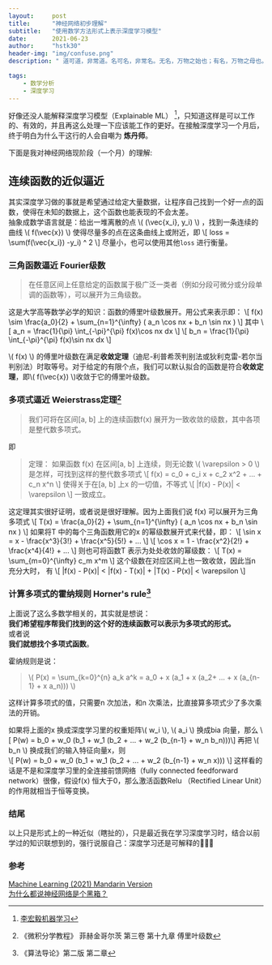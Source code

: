 ```yaml
---
layout:     post
title:      "神经网络初步理解"
subtitle: 	"使用数学方法形式上表示深度学习模型"
date:       2021-06-23
author:     "hstk30"
header-img: "img/confuse.png"
description: " 道可道，非常道。名可名，非常名。无名，万物之始也；有名，万物之母也。故恒无欲也，以观其眇；恒有欲也，以观其所徼。两者同出，异名同谓。玄之又玄，众眇之门。"

tags:
    - 数学分析
    - 深度学习
---
```



好像还没人能解释深度学习模型（Explainable ML）
[^ML-Lee]，只知道这样是可以工作的、有效的，并且再这么处理一下应该能工作的更好。在接触深度学习一个月后，终于明白为什么干这行的人会自嘲为 **炼丹师**。 

下面是我对神经网络现阶段（一个月）的理解: 

## 连续函数的近似逼近

其实深度学习做的事就是希望通过给定大量数据，让程序自己找到一个好一点的函数，使得在未知的数据上，这个函数也能表现的不会太差。  
抽象成数学语言就是：给出一堆离散的点 \\( (\vec{x_i}, y_i) \\) ，找到一条连续的曲线 \\( f(\vec{x}) \\) 使得尽量多的点在这条曲线上或附近，即 
\\[ loss = \sum(f(\vec{x_i}) -y_i) ^ 2 \\] 
尽量小，也可以使用其他`loss` 进行衡量。

### 三角函数逼近 Fourier级数

> 在任意区间上任意给定的函数属于极广泛一类者（例如分段可微分或分段单调的函数等），可以展开为三角级数。

这是大学高等数学必学的知识：函数的傅里叶级数展开。用公式来表示即：
\\[ f(x) \sim \frac{a_0}{2} + \sum_{n=1}^{\infty} ( a_n \cos nx + b_n \sin nx ) \\]
其中
\\[ a_n = \frac{1}{\pi} \int_{-\pi}^{\pi} f(x)\cos nx dx \\]  \\[ b_n = \frac{1}{\pi} \int_{-\pi}^{\pi} f(x)\sin nx dx  \\]

\\( f(x) \\) 的傅里叶级数在满足**收敛定理**（迪尼-利普希茨判别法或狄利克雷-若尔当判别法）时取等号。对于给定的有限个点，我们可以默认拟合的函数是符合**收敛定理**，即\\( f(\vec{x}) \\)收敛于它的傅里叶级数。


### 多项式逼近 Weierstrass定理[^math]

> 我们可将在区间[a, b] 上的连续函数f(x) 展开为一致收敛的级数，其中各项是整代数多项式。

即

> 定理： 如果函数 f(x) 在区间[a, b] 上连续，则无论数 \\( \varepsilon > 0 \\) 是怎样，可找到这样的整代数多项式
>  \\[ f(x) = c_0 + c_i x + c_2 x^2 + ... + c_n x^n \\] 
> 使得关于在[a, b] 上x 的一切值，不等式 \\[ |f(x) - P(x)| < \varepsilon \\] 一致成立。

这定理其实很好证明，或者说是很好理解。因为上面我们说 f(x) 可以展开为三角多项式
\\[ T(x) = \frac{a_0}{2} + \sum_{n=1}^{\infty} ( a_n \cos nx + b_n \sin nx ) \\]
如果将T 中的每个三角函数用它的x 的幂级数展开式来代替，即：
\\[ \sin x = x - \frac{x^3}{3!} + \frac{x^5}{5!} + ... \\]
\\[ \cos x = 1 - \frac{x^2}{2!} + \frac{x^4}{4!} + ... \\]
则也可将函数T 表示为处处收敛的幂级数：
\\[ T(x) = \sum_{m=0}^{\infty} c_m x^m \\]
这个级数在对应区间上也一致收敛，因此当n 充分大时， 有
\\[ |f(x) - P(x)| < |f(x) - T(x)| + |T(x) - P(x)| < \varepsilon \\]


### 计算多项式的霍纳规则 Horner's rule[^algo]

上面说了这么多数学相关的，其实就是想说：  
**我们希望程序帮我们找到的这个好的连续函数可以表示为多项式的形式。**  
或者说  
**我们就想找个多项式函数**。  

霍纳规则是说：
> \\( P(x) = \sum_{k=0}^{n} a_k a^k  = a_0 + x (a_1 + x (a_2+ ... + x (a_{n-1} + x a_n)))  \\)

这样计算多项式的值，只需要n 次加法，和n 次乘法，比直接算多项式少了多次乘法的开销。  

如果将上面的x 换成深度学习里的权重矩阵\\( w_i \\), \\( a_i \\) 换成bia 向量，那么
\\[ P(w) = b_0 + w_0 (b_1 + w_1 (b_2 + ... + w_2 (b_{n-1} + w_n b_n)))\\]
再把 \\( b_n \\) 换成我们的输入特征向量x，则  
\\[  P(w) = b_0 + w_0 (b_1 + w_1 (b_2 + ... + w_2 (b_{n-1} + w_n x))) \\]
这样看的话是不是和深度学习里的全连接前馈网络（fully connected feedforward network）很像，假设f(x) 恒大于0，那么激活函数Relu （Rectified Linear Unit）的作用就相当于恒等变换。

### 结尾

以上只是形式上的一种近似（瞎扯的），只是最近我在学习深度学习时，结合以前学过的知识联想到的，强行说服自己：深度学习还是可解释的🙏🙏🙏


### 参考

[Machine Learning (2021) Mandarin Version](https://www.youtube.com/playlist?list=PLJV_el3uVTsMhtt7_Y6sgTHGHp1Vb2P2J)  
[为什么都说神经网络是个黑箱？](https://www.zhihu.com/question/263672028)  
 
[^ML-Lee]: [李宏毅机器学习](https://www.youtube.com/watch?v=WQY85vaQfTI&list=PLJV_el3uVTsMhtt7_Y6sgTHGHp1Vb2P2J&index=27&ab_channel=Hung-yiLee)  
[^math]: 《微积分学教程》 菲赫金哥尔茨 第三卷  第十九章 傅里叶级数
[^algo]: 《算法导论》第二版 第二章

